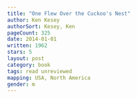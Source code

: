 ```yaml
---
title: "One Flew Over the Cuckoo's Nest"
author: Ken Kesey
authorSort: Kesey, Ken
pageCount: 325
date: 2014-01-01
written: 1962
stars: 5
layout: post
category: book
tags: read unreviewed
mapping: USA, North America
gender: m
---
```


